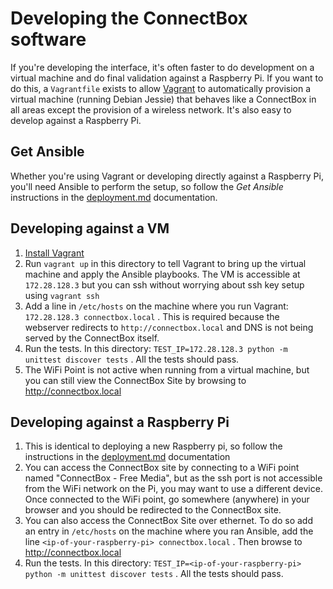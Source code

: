 # Developing the ConnectBox software

If you're developing the interface, it's often faster to do development on a virtual machine and do final validation against a Raspberry Pi. If you want to do this, a `Vagrantfile` exists to allow [Vagrant](https://www.vagrantup.com) to automatically provision a virtual machine (running Debian Jessie) that behaves like a ConnectBox in all areas except the provision of a wireless network. It's also easy to develop against a Raspberry Pi.

## Get Ansible

Whether you're using Vagrant or developing directly against a Raspberry Pi, you'll need Ansible to perform the setup, so follow the _Get Ansible_ instructions in the [deployment.md](deployment.md) documentation.

## Developing against a VM

1. [Install Vagrant](https://www.vagrantup.com/docs/installation/)
1. Run `vagrant up` in this directory to tell Vagrant to bring up the virtual machine and apply the Ansible playbooks. The VM is accessible at `172.28.128.3` but you can ssh without worrying about ssh key setup using `vagrant ssh`
1. Add a line in `/etc/hosts` on the machine where you run Vagrant: `172.28.128.3 connectbox.local` . This is required because the webserver redirects to `http://connectbox.local` and DNS is not being served by the ConnectBox itself.
1. Run the tests. In this directory: `TEST_IP=172.28.128.3 python -m unittest discover tests` . All the tests should pass.
1. The WiFi Point is not active when running from a virtual machine, but you can still view the ConnectBox Site by browsing to http://connectbox.local

## Developing against a Raspberry Pi

1. This is identical to deploying a new Raspberry pi, so follow the instructions in the [deployment.md](deployment.md) documentation
1. You can access the ConnectBox site by connecting to a WiFi point named "ConnectBox - Free Media", but as the ssh port is not accessible from the WiFi network on the Pi, you may want to use a different device. Once connected to the WiFi point, go somewhere (anywhere) in your browser and you should be redirected to the ConnectBox site.
1. You can also access the ConnectBox Site over ethernet. To do so add an entry in `/etc/hosts` on the machine where you ran Ansible, add the line `<ip-of-your-raspberry-pi> connectbox.local` . Then browse to http://connectbox.local
1. Run the tests. In this directory: `TEST_IP=<ip-of-your-raspberry-pi> python -m unittest discover tests` . All the tests should pass.

